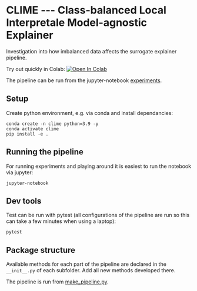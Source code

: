 # CLIME --- Class-balanced Local Interpretale Model-agnostic Explainer
Investigation into how imbalanced data affects the surrogate explainer pipeline.

<!-- ![Alt text](https://github.com/mattclifford1/CLIME/blob/main/pics/overview.png?raw=true "Overview") -->

Try out quickly in Colab: [![Open In Colab](https://colab.research.google.com/assets/colab-badge.svg)](https://colab.research.google.com/github/mattclifford1/CLIME/blob/main/experiments.ipynb)

The pipeline can be run from the jupyter-notebook [experiments](experiments.ipynb).

## Setup
Create python environment, e.g. via conda and install dependancies:
```
conda create -n clime python=3.9 -y
conda activate clime
pip install -e .
```

## Running the pipeline
For running experiments and playing around it is easiest to run the notebook via jupyter:
```
jupyter-notebook
```

## Dev tools
Test can be run with pytest (all configurations of the pipeline are run so this can take a few minutes when using a laptop):
```
pytest
```

## Package structure
Available methods for each part of the pipeline are declared in the `__init__.py` of each subfolder. Add all new methods developed there.

The pipeline is run from [make_pipeline.py](clime/pipeline/make_pipeline.py).
